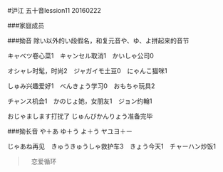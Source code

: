 #沪江 五十音lession11 20160222

###家庭成员

###拗音
除い以外的い段假名，和复元音や、ゆ、よ拼起来的音节

キャベツ卷心菜1　キャンセル取消1　かいしゃ公司0

オシャレ时髦，时尚2　ジャガイモ土豆0　にゃんこ猫咪1

しゅみ兴趣爱好1　べんきょう学习0　おもちゃ玩具2

チャンス机会1　かのじょ她，女朋友1　ジョン约翰1

おじゃまします打扰了
じゅんびかんりょう准备完毕

###拗长音
や＋あ
ゆ＋う
よ＋う
ヤユヨ＋ー

じゃあね再见　きゅうきゅうしゃ救护车3　きょう今天1　チャーハン炒饭1

>　恋爱循环

